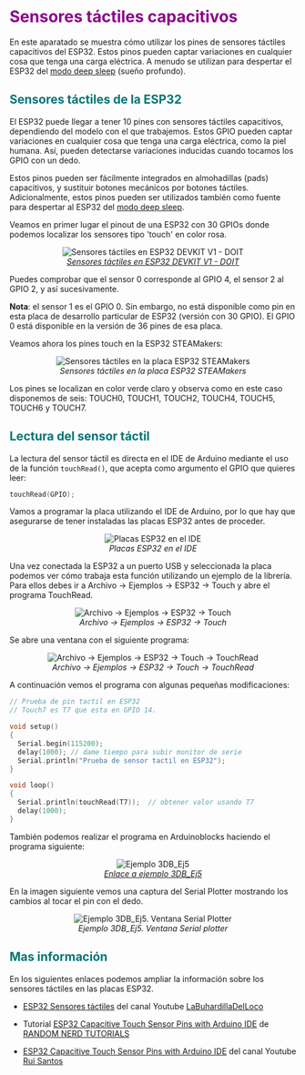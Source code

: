# <FONT COLOR=#8B008B>Sensores táctiles capacitivos</font>
En este aparatado se muestra cómo utilizar los pines de sensores táctiles capacitivos del ESP32. Estos pinos pueden captar variaciones en cualquier cosa que tenga una carga eléctrica. A menudo se utilizan para despertar el ESP32 del [modo deep sleep](https://randomnerdtutorials.com/esp32-touch-wake-up-deep-sleep/) (sueño profundo).

## <FONT COLOR=#007575>**Sensores táctiles de la ESP32**</font>
El ESP32 puede llegar a tener 10 pines con sensores táctiles capacitivos, dependiendo del modelo con el que trabajemos. Estos GPIO pueden captar variaciones en cualquier cosa que tenga una carga eléctrica, como la piel humana. Así, pueden detectarse variaciones inducidas cuando tocamos los GPIO con un dedo.

Estos pinos pueden ser fácilmente integrados en almohadillas (pads) capacitivos, y sustituir botones mecánicos por botones táctiles. Adicionalmente, estos pinos pueden ser utilizados también como fuente para despertar al ESP32 del [modo deep sleep](https://randomnerdtutorials.com/esp32-touch-wake-up-deep-sleep/).

Veamos en primer lugar el pinout de una ESP32 con 30 GPIOs donde podemos localizar los sensores tipo 'touch' en color rosa.

<center>

![Sensores táctiles en ESP32 DEVKIT V1 - DOIT](../img/ESP32/ESP32_04.png)  
*[Sensores táctiles en ESP32 DEVKIT V1 - DOIT](https://randomnerdtutorials.com/esp32-doit-devkit-v1-board-pinout-30-gpios-copy/)*

</center>

Puedes comprobar que el sensor 0 corresponde al GPIO 4, el sensor 2 al GPIO 2, y así sucesivamente.

**Nota**: el sensor 1 es el GPIO 0. Sin embargo, no está disponible como pin en esta placa de desarrollo particular de ESP32 (versión con 30 GPIO). El GPIO 0 está disponible en la versión de 36 pines de esa placa.

Veamos ahora los pines touch en la ESP32 STEAMakers:

<center>

![Sensores táctiles en la placa ESP32 STEAMakers](../img/ESP32/ESP32_STEAMakers_pinout.svg)  
*Sensores táctiles en la placa ESP32 STEAMakers*  

</center>

Los pines se localizan en color verde claro y observa como en este caso disponemos de seis: TOUCH0, TOUCH1, TOUCH2, TOUCH4, TOUCH5, TOUCH6 y TOUCH7.

## <FONT COLOR=#007575>**Lectura del sensor táctil**</font>
La lectura del sensor táctil es directa en el IDE de Arduino mediante el uso de la función ```touchRead()```, que acepta como argumento el GPIO que quieres leer:

~~~C++
touchRead(GPIO);
~~~

Vamos a programar la placa utilizando el IDE de Arduino, por lo que hay que asegurarse de tener instaladas las placas ESP32 antes de proceder.

<center>

![Placas ESP32 en el IDE](../img/ESP32/ESP32_05.png)  
*Placas ESP32 en el IDE*

</center>

Una vez conectada la ESP32 a un puerto USB y seleccionada la placa podemos ver cómo trabaja esta función utilizando un ejemplo de la librería. Para ellos debes ir a Archivo → Ejemplos → ESP32 → Touch y abre el programa TouchRead.

<center>

![Archivo → Ejemplos → ESP32 → Touch](../img/ESP32/ESP32_06.gif)  
*Archivo → Ejemplos → ESP32 → Touch*

</center>

Se abre una ventana con el siguiente programa:

<center>

![Archivo → Ejemplos → ESP32 → Touch → TouchRead](../img/ESP32/ESP32_07.png)  
*Archivo → Ejemplos → ESP32 → Touch → TouchRead*

</center>

A continuación vemos el programa con algunas pequeñas modificaciones:

~~~C++
// Prueba de pin tactil en ESP32
// Touch7 es T7 que esta en GPIO 14.

void setup()
{
  Serial.begin(115200);
  delay(1000); // dame tiempo para subir monitor de serie
  Serial.println("Prueba de sensor tactil en ESP32");
}

void loop()
{
  Serial.println(touchRead(T7));  // obtener valor usando T7
  delay(1000);
}
~~~

También podemos realizar el programa en Arduinoblocks haciendo el programa siguiente:

<center>

![Ejemplo 3DB_Ej5](../img/ESP32/3DB_Ej5.png)  
*[Enlace a ejemplo 3DB_Ej5](http://www.arduinoblocks.com/web/project/1663141)*

</center>

En la imagen siguiente vemos una captura del Serial Plotter mostrando los cambios al tocar el pin con el dedo.

<center>

![Ejemplo 3DB_Ej5. Ventana Serial Plotter](../img/ESP32/3DB_Ej5_serial.png)  
*Ejemplo 3DB_Ej5. Ventana Serial plotter*

</center>

## <FONT COLOR=#007575>**Mas información**</font>
En los siguientes enlaces podemos ampliar la información sobre los sensores táctiles en las placas ESP32.

* [ESP32 Sensores táctiles](https://www.youtube.com/watch?v=07b8nKLS_PM) del canal Youtube [LaBuhardillaDelLoco](https://www.youtube.com/@LaBuhardillaDelLoco)

* Tutorial [ESP32 Capacitive Touch Sensor Pins with Arduino IDE](https://randomnerdtutorials.com/esp32-touch-pins-arduino-ide/) de [RANDOM NERD TUTORIALS](https://randomnerdtutorials.com/)

* [ESP32 Capacitive Touch Sensor Pins with Arduino IDE](https://www.youtube.com/watch?v=40tyJfvpcxw) del canal Youtube [Rui Santos](https://www.youtube.com/@RuiSantosdotme)
